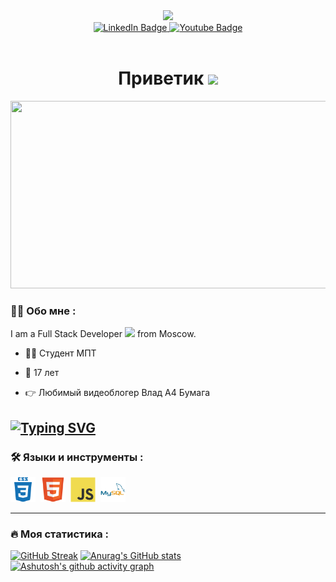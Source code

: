 <div id="header" align="center">
<img src="https://media.giphy.com/media/ukMiDlCmdv2og/giphy.gif" width="100"/>
</div>
<div id="badges" align="center">
<a href="https://t.me/s/A4omg">
<img src="https://img.shields.io/badge/TELEGRAM-gray?style=for-the-badge&logo=Telegram&logoColor=white" alt="LinkedIn Badge"/>
</a>
<a href="https://www.youtube.com/c/A4a4a4a4">
<img src="https://img.shields.io/badge/YouTube-gray?style=for-the-badge&logo=youtube&logoColor=red" alt="Youtube Badge"/>
</a>
<div id="viewprof" align="center">
<img src="https://komarev.com/ghpvc/?username=Uwentian&style=flat-square&color=blue" alt=""/>
</div>
<div id="heythere" align="center">
<h1>
Приветик
<img src="https://media.giphy.com/media/dYx3YFq2OiVLIssQH9/giphy.gif" width="30px"/>
</h1>
</div>
</div>
<div align="center">
<img src="https://media.giphy.com/media/vzO0Vc8b2VBLi/giphy.gif" width="600" height="300"/>
</div>

### :man_technologist: Обо мне :
I am a Full Stack Developer <img src="https://media.giphy.com/media/RJVw6tIfb2dIwTHFb0/giphy.gif" width="40"> from Moscow.

- :student: Студент МПТ

- :child: 17 лет

- :point_right: Любимый видеоблогер Влад А4 Бумага

[![Typing SVG](https://readme-typing-svg.herokuapp.com?color=%2336BCF7&lines=Computer+science+student)](https://git.io/typing-svg)
---
### :hammer_and_wrench: Языки и инструменты :
<div>
<img src="https://github.com/devicons/devicon/blob/master/icons/css3/css3-plain-wordmark.svg" title="CSS3" alt="CSS" width="40" height="40"/>&nbsp;
<img src="https://github.com/devicons/devicon/blob/master/icons/html5/html5-original.svg" title="HTML5" alt="HTML" width="40" height="40"/>&nbsp;
<img src="https://github.com/devicons/devicon/blob/master/icons/javascript/javascript-original.svg" title="JavaScript" alt="JavaScript" width="40" height="40"/>&nbsp;
<img src="https://github.com/devicons/devicon/blob/master/icons/mysql/mysql-original-wordmark.svg" title="MySQL" alt="MySQL" width="40" height="40"/>&nbsp;
</div>

---
### :fire: Моя статистика :
[![GitHub Streak](http://github-readme-streak-stats.herokuapp.com?user=Uwentian&hide_border=true&locale=ru)](https://git.io/streak-stats)
[![Anurag's GitHub stats](https://github-readme-stats.vercel.app/api?username=Uwentian)](https://github.com/Uwentian/github-readme-stats)
[![Ashutosh's github activity graph](https://activity-graph.herokuapp.com/graph?username=Uwentian)](https://github.com/Uwentian/github-readme-activity-graph)
